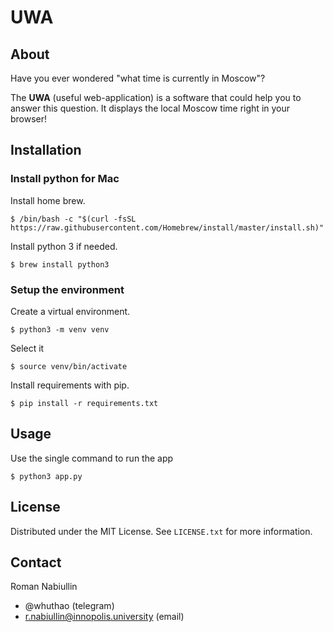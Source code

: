 # UWA

## About

Have you ever wondered "what time is currently in Moscow"?

The **UWA** (useful web-application) is a software that could help you to answer this question.
It displays the local Moscow time right in your browser!

## Installation

### Install python for Mac

Install home brew.
```commandline
$ /bin/bash -c "$(curl -fsSL https://raw.githubusercontent.com/Homebrew/install/master/install.sh)"
```

Install python 3 if needed.
```commandline
$ brew install python3
```

### Setup the environment

Create a virtual environment.
```commandline
$ python3 -m venv venv
```

Select it
```commandline
$ source venv/bin/activate
```

Install requirements with pip.
```commandline
$ pip install -r requirements.txt
```

## Usage

Use the single command to run the app
```commandline
$ python3 app.py
```

## License

Distributed under the MIT License. See `LICENSE.txt` for more information.

## Contact

Roman Nabiullin
- @whuthao (telegram)
- r.nabiullin@innopolis.university (email)
